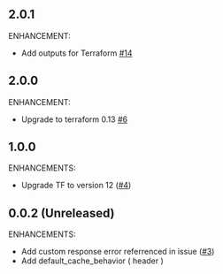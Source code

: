 ## 2.0.1
ENHANCEMENT:
* Add outputs for Terraform [#14](https://github.com/zoitech/terraform-aws-cloudfront/issues/14)

## 2.0.0
ENHANCEMENT:
* Upgrade to terraform 0.13 [#6](https://github.com/zoitech/terraform-aws-cloudfront/issues/6)

## 1.0.0
ENHANCEMENTS:
* Upgrade TF to version 12 ([#4](https://github.com/zoitech/terraform-aws-cloudfront/issues/4))

## 0.0.2 (Unreleased)
ENHANCEMENTS:

* Add custom response error referrenced in issue ([#3](https://github.com/zoitech/terraform-aws-cloudfront/issues/3))
* Add default_cache_behavior ( header )
